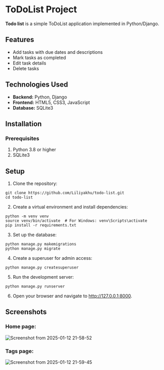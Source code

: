 # ToDoList Project

**Todo list** is a simple ToDoList application implemented in Python/Django.


## Features
+ Add tasks with due dates and descriptions
+ Mark tasks as completed
+ Edit task details
+ Delete tasks

## Technologies Used
+ **Backend:** Python, Django
+ **Frontend:** HTML5, CSS3, JavaScript
+ **Database:** SQLite3

## Installation
### Prerequisites
1. Python 3.8 or higher
2. SQLite3

## Setup
1. Clone the repository:
```
git clone https://github.com/Liliyakhu/todo-list.git
cd todo-list
```
2. Create a virtual environment and install dependencies:
```
python -m venv venv
source venv/bin/activate  # For Windows: venv\Scripts\activate
pip install -r requirements.txt
```
3. Set up the database:
```
python manage.py makemigrations
python manage.py migrate
```
4. Create a superuser for admin access:
```
python manage.py createsuperuser
```
5. Run the development server:
```
python manage.py runserver
```
6. Open your browser and navigate to http://127.0.0.1:8000.


## Screenshots

### Home page:
![Screenshot from 2025-01-12 21-58-52](https://github.com/user-attachments/assets/6481fcbf-ef47-49c6-87dd-9071ca014613)
### Tags page:
![Screenshot from 2025-01-12 21-59-45](https://github.com/user-attachments/assets/fdf33e44-147b-4dba-8ef9-c04992200aef)
